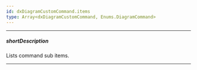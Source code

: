 ```yaml
---
id: dxDiagramCustomCommand.items
type: Array<dxDiagramCustomCommand, Enums.DiagramCommand>
---
```

---
##### shortDescription
Lists command sub items.

---
